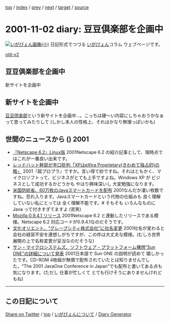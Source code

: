 [top](../index.html) 
 / [index](index.html) 
 / [prev](ig011101.html) 
 / [next](ig011105.html) 
 / [target](https://igapyon.github.io/diary/2001/ig011102.html) 
 / [source](https://github.com/igapyon/diary/blob/gh-pages/2001/ig011102.src.md) 

2001-11-02 diary: 豆豆倶楽部を企画中
=====================================================================================================
[![いがぴょん画像(小)](https://igapyon.github.io/diary/images/iga200306s.jpg "いがぴょん")](https://igapyon.github.io/diary/memo/memoigapyon.html) 日記形式でつづる [いがぴょん](https://igapyon.github.io/diary/memo/memoigapyon.html)コラム ウェブページです。

[old-v2](ig011102-orig.html)

## 豆豆倶楽部を企画中

新サイトを企画中


## 新サイトを企画中

[豆豆倶楽部](http://www.nttd-bb.com/solution/igapyon1/mame/)という新サイトを企画中…。こっちは硬～い内容にしちゃおうかなぁって思ってみたりして
(しかし本人の性格上、それはかなり無理っぽいかも)

## 世間のニュースから () 2001

* [『Netscape 6.2』Linux版](http://linux.ascii24.com/linux/news/today/2001/11/02/630951-000.html)  2001Netscape 6.2 の紹介記事として、現時点ではこれが一番良い出来です。
* [レッドハット幹部が辛口批判「XPはeXtra Proprietary(きわめて独占的)の略」](http://www.hotwired.co.jp/news/news/business/story/20011101102.html)  2001『超プロプラ』ですか。言い得て妙ですね。それはともかく、マイクロソフトって、ビジネスがとても上手ですよね。Windows XP が ビジネスとして成功するかどうかも やはり興味深いし 大変勉強になります。
* [米国防総省、60万枚のJavaスマートカードを配布](http://japan.internet.com/public/news/20011030/20.html)  2001なんだか凄い枚数ですね。恐れ入ります。Javaスマートカードという代物の仕組みも 良く理解していない私にとっては 全く理解不能です。# そもそも いろんなものに Java って付きすぎてますよ (苦笑)
* [Mozilla 0.9.4.1 リリース](http://www.mozilla.org/releases/#0.9.4.1)  2001Netscape 6.2 と連動したリリースである模様。Netscape 6.2 対応コードが0.9.4.1なのだそうです。
* [文化オリエント、“グレープシティ株式会社”に社名変更](http://ascii24.com/news/i/mrkt/article/2001/11/01/630915-000.html)  2001社名が変わると会社の経営不安を連想しがちですが、この件は大丈夫な模様。(むしろ世界展開の上で名称変更が妥当なのだそうな)
* [サン・マイクロシステムズ、ソフトウェア・プラットフォーム構想“Sun ONE”の詳細について発表](http://ascii24.com/news/i/soft/article/2001/10/31/630877-000.html)  2001日本語で Sun ONE の説明が読めて 嬉しかったです。CD-ROM 4枚組が無償で配布されていたとは知りませんでした。“The 2001 JavaOne Conference in Japan”でも配布と書いてある点も気になります。(ただし 仕事が忙しくて とても行けそうにありませんけれどもね)


----------------------------------------------------------------------------------------------------

## この日記について

[Share on Twitter](https://twitter.com/intent/tweet?hashtags=igapyon%2Cdiary%2C%E3%81%84%E3%81%8C%E3%81%B4%E3%82%87%E3%82%93&text=%E8%B1%86%E8%B1%86%E5%80%B6%E6%A5%BD%E9%83%A8%E3%82%92%E4%BC%81%E7%94%BB%E4%B8%AD&url=https%3A%2F%2Figapyon.github.io%2Fdiary%2F2001%2Fig011102.html) / [top](../index.html) / [いがぴょんについて](https://igapyon.github.io/diary/memo/memoigapyon.html) / [Diary Generator](https://github.com/igapyon/igapyonv3)

